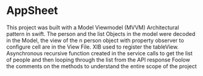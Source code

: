 # AppSheet
This project was built with a Model Viewmodel (MVVM) Architectural pattern in swift.
The person and the list Objects in the model were decoded in the Model, the view of the n person object with property observer to configure cell are in the View File.
XIB used to register the tableView.
Asynchronous recursive function created in the service calls to get the list of people and then looping through the list from the API response
Foolow the comments on the methods to understand the entire scope of the project
